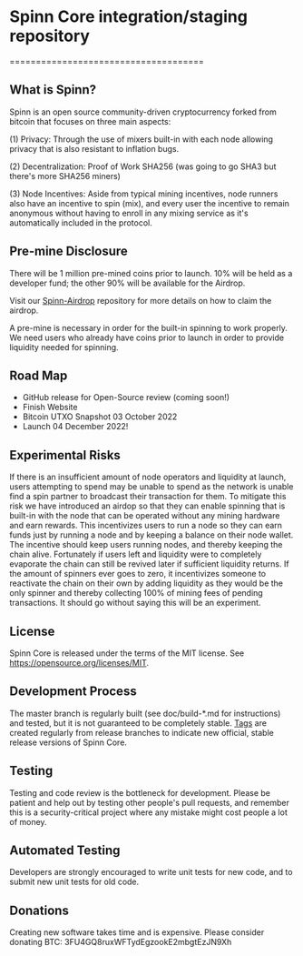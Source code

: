 # Spinn Core integration/staging repository
=====================================

## What is Spinn?

Spinn is an open source community-driven cryptocurrency forked from bitcoin that focuses on three main aspects:

(1) Privacy: Through the use of mixers built-in with each node allowing privacy that is also resistant to inflation bugs.

(2) Decentralization: Proof of Work SHA256 (was going to go SHA3 but there's more SHA256 miners)

(3) Node Incentives: Aside from typical mining incentives, node runners also have an incentive to spin (mix), and every user the incentive to remain anonymous without having to enroll in any mixing service as it's automatically included in the protocol.

## Pre-mine Disclosure
There will be 1 million pre-mined coins prior to launch.
10% will be held as a developer fund;
the other 90% will be available for the Airdrop.

Visit our [Spinn-Airdrop](https://github.com/spinn-DR/spinn-airdrop) repository for more details on how to claim the airdrop.

A pre-mine is necessary in order for the built-in spinning to work properly. We need users who already have coins prior to launch in order to provide liquidity needed for spinning.

## Road Map
- GitHub release for Open-Source review (coming soon!)
- Finish Website 
- Bitcoin UTXO Snapshot 03 October 2022
- Launch 04 December 2022!



## Experimental Risks
If there is an insufficient amount of node operators and liquidity at launch, users attempting to spend may be unable to spend as the network is unable find a spin partner to broadcast their transaction for them. To mitigate this risk we have introduced an airdop so that they can enable spinning that is built-in with the node that can be operated without any mining hardware and earn rewards. This incentivizes users to run a node so they can earn funds just by running a node and by keeping a balance on their node wallet. The incentive should keep users running nodes, and thereby keeping the chain alive. Fortunately if users left and liquidity were to completely evaporate the chain can still be revived later if sufficient liquidity returns.  If the amount of spinners ever goes to zero, it incentivizes someone to reactivate the chain on their own by adding liquidity as they would be the only spinner and thereby collecting 100% of mining fees of pending transactions. It should go without saying this will be an experiment.
 
## License
Spinn Core is released under the terms of the MIT license. See https://opensource.org/licenses/MIT.

## Development Process

The master branch is regularly built (see doc/build-*.md for instructions) and tested, but it is not guaranteed to be completely stable. [Tags](https://github.com/spinn-DR/Spinn/tags) are created regularly from release branches to indicate new official, stable release versions of Spinn Core.


## Testing

Testing and code review is the bottleneck for development. Please be patient and help out by testing other people's pull requests, and remember this is a security-critical project where any mistake might cost people a lot of money.

## Automated Testing

Developers are strongly encouraged to write unit tests for new code, and to submit new unit tests for old code.

## Donations

Creating new software takes time and is expensive. Please consider donating BTC: 3FU4GQ8ruxWFTydEgzookE2mbgtEzJN9Xh

